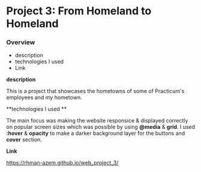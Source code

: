 # Project 3: From Homeland to Homeland
### Overview  
* description 
* technologies I used 
* Link 
  
**description**    
  
This is a project that showcases the hometowns of some of Practicum's employees and my hometown.  
  
**technologies I used **  
  
The main focus was making the website responsice & displayed correctly on popular screen sizes which was possible by using **@media** & **grid**.
I used **:hover** & **opacity** to make a darker background layer for the buttons and __cover__ section.
  
**Link**  
  
https://rhman-azem.github.io/web_project_3/
